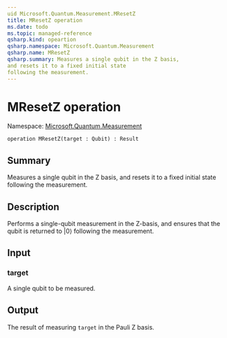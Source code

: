 ```yaml
---
uid Microsoft.Quantum.Measurement.MResetZ
title: MResetZ operation
ms.date: todo
ms.topic: managed-reference
qsharp.kind: opeartion
qsharp.namespace: Microsoft.Quantum.Measurement
qsharp.name: MResetZ
qsharp.summary: Measures a single qubit in the Z basis,
and resets it to a fixed initial state
following the measurement.
---
```


# MResetZ operation

Namespace: [Microsoft.Quantum.Measurement](xref:Microsoft.Quantum.Measurement)

```qsharp
operation MResetZ(target : Qubit) : Result
```

## Summary
Measures a single qubit in the Z basis,
and resets it to a fixed initial state
following the measurement.

## Description
Performs a single-qubit measurement in the Z-basis,
and ensures that the qubit is returned to |0⟩
following the measurement.

## Input
### target
A single qubit to be measured.

## Output
The result of measuring `target` in the Pauli Z basis.
